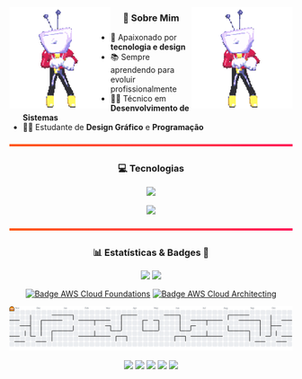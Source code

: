 <p>
  <img align="left" height="180em" src="https://github.com/GuiVMolina/Imagens/blob/main/readme/tenna.gif">
  <img align="right" height="180em" src="https://github.com/GuiVMolina/Imagens/blob/main/readme/tenna.gif">
</p>

<h3 align = "center">🚀 Sobre Mim</h3>

- 🎨 Apaixonado por **tecnologia e design**
- 📚 Sempre aprendendo para evoluir profissionalmente  
- 👨‍💻 Técnico em **Desenvolvimento de Sistemas**  
- 🏃‍♂️ Estudante de **Design Gráfico** e **Programação**  

<img align="center" height="4em" width="100%" src="https://github.com/GuiVMolina/Imagens/blob/main/readme/line-orange-pink.png">
<h3 align="center">💻 Tecnologias</h3>

<p align="center">
  <!-- Desenvolvimento --><img src="https://skillicons.dev/icons?i=html,css,js,ts,cpp,cs,vscode,visualstudio"/>
</p>
<p align="center">
  <!-- Design --><img src="https://skillicons.dev/icons?i=ai,ps,figma"/>
</p>

<img align="center" height="4em" width="100%" src="https://github.com/GuiVMolina/Imagens/blob/main/readme/line-orange-pink.png">
<h3 align="center">📊 Estatísticas & Badges 🏅</h3>

<!-- Estatísticas -->
<div align="center">
  <img height="199.905em" src="https://github-readme-stats.vercel.app/api?username=GuiVMolina&locale=pt-br&title_color=ff5500&text_color=FFFFFF&show_icons=true&icon_color=ff5500&bg_color=90,000000,401500&hide_border=true&border_radius=10&rank_icon=github&include_all_commits=true"/>
  <img height="199.905em" src="https://github-readme-stats.vercel.app/api/top-langs/?username=GuiVMolina&locale=pt-br&layout=compact&title_color=ff0055&text_color=FFFFFF&bg_color=90,000000,400015&hide_border=true&border_radius=10&hide=C"/>
</div>

<!-- Badges -->
<p align="center">
  <a href="https://www.credly.com/badges/d87e5104-55c2-48e9-b284-aa99a2b3bb9b/public_url" target="blank"><img width="15%" src="https://images.credly.com/size/680x680/images/73e4a58b-a8ef-41a3-a7db-9183dd269882/image.png" alt="Badge AWS Cloud Foundations"/></a>
  <a href="https://www.credly.com/badges/d4de8c40-748a-424b-9fa6-3080e194234e/public_url" target="blank"><img width="15%" src="https://images.credly.com/size/680x680/images/119182cf-ca68-495a-a415-bff62dfdcc7e/image.png" alt="Badge AWS Cloud Architecting"/></a>
</p>

<!-- Pacman -->
<p align="center">
  <picture>
    <source media="(prefers-color-scheme: dark)" srcset="https://raw.githubusercontent.com/GuiVMolina/GuiVMolina/output/pacman-contribution-graph-dark.svg">
    <source media="(prefers-color-scheme: light)" srcset="https://raw.githubusercontent.com/GuiVMolina/GuiVMolina/output/pacman-contribution-graph.svg">
    <img alt="Pac-Man contribution graph" src="https://raw.githubusercontent.com/GuiVMolina/GuiVMolina/output/pacman-contribution-graph.svg">
  </picture>
</p>

<!-- Visitas e links -->
<p align="center">
  <img src="https://komarev.com/ghpvc/?username=GuiVMolina&color=000000&label_color=FFFFFF&style=for-the-badge&label=Visitas"/>
  <a href="mailto:guilhermevmolina@gmail.com"><img src="https://img.shields.io/badge/Gmail-FF3B30?style=for-the-badge&logo=gmail&logoColor=white"></a>
  <a href="https://github.com/GuiVMolina"><img src="https://img.shields.io/badge/GitHub-24292F?style=for-the-badge&logo=github&logoColor=white"></a>
  <a href="https://www.linkedin.com/in/guilhermevmolina" target="_blank"><img src="https://img.shields.io/badge/LinkedIn-0A66C2?style=for-the-badge&logo=linkedin&logoColor=white"></a>
  <a href="https://www.behance.net/guimolina" target="_blank"><img src="https://img.shields.io/badge/Behance-0057FF?style=for-the-badge&logo=behance&logoColor=white"></a>
</p>

